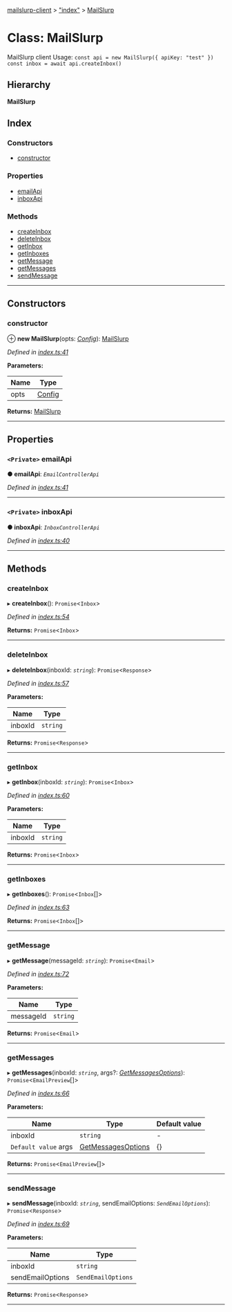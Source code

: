 [mailslurp-client](../README.md) > ["index"](../modules/_index_.md) > [MailSlurp](../classes/_index_.mailslurp.md)

# Class: MailSlurp

MailSlurp client Usage: `const api = new MailSlurp({ apiKey: "test" }) const inbox = await api.createInbox()`

## Hierarchy

**MailSlurp**

## Index

### Constructors

* [constructor](_index_.mailslurp.md#constructor)

### Properties

* [emailApi](_index_.mailslurp.md#emailapi)
* [inboxApi](_index_.mailslurp.md#inboxapi)

### Methods

* [createInbox](_index_.mailslurp.md#createinbox)
* [deleteInbox](_index_.mailslurp.md#deleteinbox)
* [getInbox](_index_.mailslurp.md#getinbox)
* [getInboxes](_index_.mailslurp.md#getinboxes)
* [getMessage](_index_.mailslurp.md#getmessage)
* [getMessages](_index_.mailslurp.md#getmessages)
* [sendMessage](_index_.mailslurp.md#sendmessage)

---

## Constructors

<a id="constructor"></a>

###  constructor

⊕ **new MailSlurp**(opts: *[Config](../modules/_index_.md#config)*): [MailSlurp](_index_.mailslurp.md)

*Defined in [index.ts:41](https://github.com/mailslurp/mailslurp-client-ts-js/blob/2f4d62e/index.ts#L41)*

**Parameters:**

| Name | Type |
| ------ | ------ |
| opts | [Config](../modules/_index_.md#config) |

**Returns:** [MailSlurp](_index_.mailslurp.md)

___

## Properties

<a id="emailapi"></a>

### `<Private>` emailApi

**● emailApi**: *`EmailControllerApi`*

*Defined in [index.ts:41](https://github.com/mailslurp/mailslurp-client-ts-js/blob/2f4d62e/index.ts#L41)*

___
<a id="inboxapi"></a>

### `<Private>` inboxApi

**● inboxApi**: *`InboxControllerApi`*

*Defined in [index.ts:40](https://github.com/mailslurp/mailslurp-client-ts-js/blob/2f4d62e/index.ts#L40)*

___

## Methods

<a id="createinbox"></a>

###  createInbox

▸ **createInbox**(): `Promise`<`Inbox`>

*Defined in [index.ts:54](https://github.com/mailslurp/mailslurp-client-ts-js/blob/2f4d62e/index.ts#L54)*

**Returns:** `Promise`<`Inbox`>

___
<a id="deleteinbox"></a>

###  deleteInbox

▸ **deleteInbox**(inboxId: *`string`*): `Promise`<`Response`>

*Defined in [index.ts:57](https://github.com/mailslurp/mailslurp-client-ts-js/blob/2f4d62e/index.ts#L57)*

**Parameters:**

| Name | Type |
| ------ | ------ |
| inboxId | `string` |

**Returns:** `Promise`<`Response`>

___
<a id="getinbox"></a>

###  getInbox

▸ **getInbox**(inboxId: *`string`*): `Promise`<`Inbox`>

*Defined in [index.ts:60](https://github.com/mailslurp/mailslurp-client-ts-js/blob/2f4d62e/index.ts#L60)*

**Parameters:**

| Name | Type |
| ------ | ------ |
| inboxId | `string` |

**Returns:** `Promise`<`Inbox`>

___
<a id="getinboxes"></a>

###  getInboxes

▸ **getInboxes**(): `Promise`<`Inbox`[]>

*Defined in [index.ts:63](https://github.com/mailslurp/mailslurp-client-ts-js/blob/2f4d62e/index.ts#L63)*

**Returns:** `Promise`<`Inbox`[]>

___
<a id="getmessage"></a>

###  getMessage

▸ **getMessage**(messageId: *`string`*): `Promise`<`Email`>

*Defined in [index.ts:72](https://github.com/mailslurp/mailslurp-client-ts-js/blob/2f4d62e/index.ts#L72)*

**Parameters:**

| Name | Type |
| ------ | ------ |
| messageId | `string` |

**Returns:** `Promise`<`Email`>

___
<a id="getmessages"></a>

###  getMessages

▸ **getMessages**(inboxId: *`string`*, args?: *[GetMessagesOptions](../modules/_index_.md#getmessagesoptions)*): `Promise`<`EmailPreview`[]>

*Defined in [index.ts:66](https://github.com/mailslurp/mailslurp-client-ts-js/blob/2f4d62e/index.ts#L66)*

**Parameters:**

| Name | Type | Default value |
| ------ | ------ | ------ |
| inboxId | `string` | - |
| `Default value` args | [GetMessagesOptions](../modules/_index_.md#getmessagesoptions) |  {} |

**Returns:** `Promise`<`EmailPreview`[]>

___
<a id="sendmessage"></a>

###  sendMessage

▸ **sendMessage**(inboxId: *`string`*, sendEmailOptions: *`SendEmailOptions`*): `Promise`<`Response`>

*Defined in [index.ts:69](https://github.com/mailslurp/mailslurp-client-ts-js/blob/2f4d62e/index.ts#L69)*

**Parameters:**

| Name | Type |
| ------ | ------ |
| inboxId | `string` |
| sendEmailOptions | `SendEmailOptions` |

**Returns:** `Promise`<`Response`>

___

